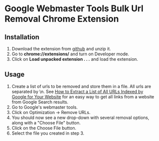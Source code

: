 # Google Webmaster Tools Bulk Url Removal Chrome Extension
## Installation 
1.  Download the extension from [github](https://github.com/noitcudni/google-webmaster-tools-bulk-url-removal/archive/master.zip) and unzip it.
2. Go to **chrome://extensions/** and turn on Developer mode.
3. Click on **Load unpacked extension . . .** and load the extension.

## Usage
1. Create a list of urls to be removed and store them in a file. All urls are separated by \n. See [How to Extract a List of All URLs Indexed by Google for Your Website](https://cognitiveseo.com/blog/5714/69-amazing-seo-bookmarklets-to-supercharge-your-internet-marketing/#1-2) for an easy way to get all links from a website from Google Search results.
2. Go to Google's webmaster tools.
3. Click on Optimization -> Remove URLs.
4. You should now see a new drop-down with several removal options, along with a "Choose File" button.
5. Click on the Choose File button.
6. Select the file you created in step 3.
